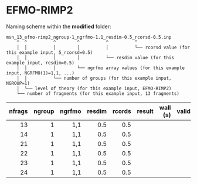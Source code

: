 # EFMO-RIMP2

Naming scheme within the **modified** folder:

```
msn_13_efmo-rimp2_ngroup-1_ngrfmo-1.1_resdim-0.5_rcorsd-0.5.inp
    ^  ^          ^        ^          ^          ^
    │  │          │        │          │          └── rcorsd value (for this example input, 5_rcorsd=0.5)
    │  │          │        │          └── resdim value (for this example input, resdim=0.5)
    │  │          │        └── ngrfmo array values (for this example input, NGRFMO(1)=1,1, ...)
    │  │          └── number of groups (for this example input, NGROUP=1)
    │  └── level of theory (for this example input, EFMO-RIMP2)
    └── number of fragments (for this example input, 13 fragments)
```

| nfrags | ngroup | ngrfmo | resdim | rcords | result | wall (s) | validation | comment |
| -----: | -----: | -----: | -----: | -----: | -----: | -------: | ---------: | ------: |
| 13 | 1 | 1,1 | 0.5 | 0.5 | | | | |
| 14 | 1 | 1,1 | 0.5 | 0.5 | | | | |
| 21 | 1 | 1,1 | 0.5 | 0.5 | | | | |
| 22 | 1 | 1,1 | 0.5 | 0.5 | | | | |
| 23 | 1 | 1,1 | 0.5 | 0.5 | | | | |
| 24 | 1 | 1,1 | 0.5 | 0.5 | | | | |

